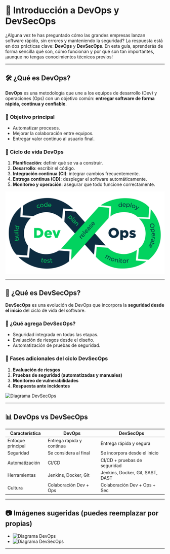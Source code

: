 # 🚀 Introducción a DevOps y DevSecOps

¿Alguna vez te has preguntado cómo las grandes empresas lanzan software rápido, sin errores y manteniendo la seguridad? La respuesta está en dos prácticas clave: **DevOps** y **DevSecOps**. En esta guía, aprenderás de forma sencilla qué son, cómo funcionan y por qué son tan importantes, ¡aunque no tengas conocimientos técnicos previos!

---

## 🛠️ ¿Qué es DevOps?

**DevOps** es una metodología que une a los equipos de desarrollo (Dev) y operaciones (Ops) con un objetivo común: **entregar software de forma rápida, continua y confiable**.

### 🎯 Objetivo principal
- Automatizar procesos.
- Mejorar la colaboración entre equipos.
- Entregar valor continuo al usuario final.

### 🔄 Ciclo de vida DevOps

1. **Planificación**: definir qué se va a construir.
2. **Desarrollo**: escribir el código.
3. **Integración continua (CI)**: integrar cambios frecuentemente.
4. **Entrega continua (CD)**: desplegar el software automáticamente.
5. **Monitoreo y operación**: asegurar que todo funcione correctamente.

![Diagrama DevOps](images/DevOps.png)

---

## 🔐 ¿Qué es DevSecOps?

**DevSecOps** es una evolución de DevOps que incorpora la **seguridad desde el inicio** del ciclo de vida del software.

### 🧩 ¿Qué agrega DevSecOps?

- Seguridad integrada en todas las etapas.
- Evaluación de riesgos desde el diseño.
- Automatización de pruebas de seguridad.

### 🔁 Fases adicionales del ciclo DevSecOps

1. **Evaluación de riesgos**
2. **Pruebas de seguridad (automatizadas y manuales)**
3. **Monitoreo de vulnerabilidades**
4. **Respuesta ante incidentes**

![Diagrama DevSecOps](https://www.redhat.com/cms/managed-files/2021_DevSecOps_Infographic_1.svg)

---

## 📊 DevOps vs DevSecOps

| Característica           | DevOps                         | DevSecOps                          |
|--------------------------|--------------------------------|------------------------------------|
| Enfoque principal        | Entrega rápida y continua      | Entrega rápida y segura            |
| Seguridad                | Se considera al final          | Se incorpora desde el inicio       |
| Automatización           | CI/CD                          | CI/CD + pruebas de seguridad       |
| Herramientas             | Jenkins, Docker, Git           | Jenkins, Docker, Git, SAST, DAST   |
| Cultura                  | Colaboración Dev + Ops         | Colaboración Dev + Ops + Sec       |

---

## 📷 Imágenes sugeridas (puedes reemplazar por propias)

- ![Diagrama DevOps](https://d1.awsstatic.com/product-marketing/DevOps/DevOps-diagram.e3bfa3dfb08a8cd89b1c49c6d8b6c2f8d0425fa7.png)
- ![Diagrama DevSecOps](https://www.redhat.com/cms/managed-files/2021_DevSecOps_Infographic_1.svg)

---